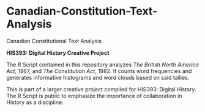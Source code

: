 # Canadian-Constitution-Text-Analysis
<h>Canadian Constitutional Text Analysis</h>
<p><b>
HIS393: Digital History Creative Project
  </p></b>
  <p>
  The R Script contained in this repository analyzes <i> The British North America Act, </i> 1867, and <i> The Constitution Act, </i> 1982. It counts word frequencies and generates informative histograms and word clouds based on said tallies. </p>
  <p>
  This is part of a larger creative project compiled for HIS393: Digital History. The R Script is public to emphasize the importance of collaboration in History as a discipline. </p>

